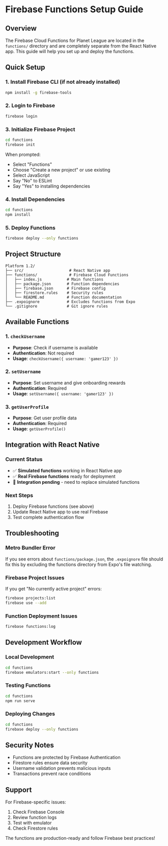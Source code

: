 # Firebase Functions Setup Guide

## Overview
The Firebase Cloud Functions for Planet League are located in the `functions/` directory and are completely separate from the React Native app. This guide will help you set up and deploy the functions.

## Quick Setup

### 1. Install Firebase CLI (if not already installed)
```bash
npm install -g firebase-tools
```

### 2. Login to Firebase
```bash
firebase login
```

### 3. Initialize Firebase Project
```bash
cd functions
firebase init
```

When prompted:
- Select "Functions" 
- Choose "Create a new project" or use existing
- Select JavaScript
- Say "No" to ESLint
- Say "Yes" to installing dependencies

### 4. Install Dependencies
```bash
cd functions
npm install
```

### 5. Deploy Functions
```bash
firebase deploy --only functions
```

## Project Structure

```
Platform 1.2/
├── src/                    # React Native app
├── functions/              # Firebase Cloud Functions
│   ├── index.js           # Main functions
│   ├── package.json       # Function dependencies
│   ├── firebase.json      # Firebase config
│   ├── firestore.rules    # Security rules
│   └── README.md          # Function documentation
├── .expoignore            # Excludes functions from Expo
└── .gitignore             # Git ignore rules
```

## Available Functions

### 1. `checkUsername`
- **Purpose**: Check if username is available
- **Authentication**: Not required
- **Usage**: `checkUsername({ username: 'gamer123' })`

### 2. `setUsername`
- **Purpose**: Set username and give onboarding rewards
- **Authentication**: Required
- **Usage**: `setUsername({ username: 'gamer123' })`

### 3. `getUserProfile`
- **Purpose**: Get user profile data
- **Authentication**: Required
- **Usage**: `getUserProfile()`

## Integration with React Native

### Current Status
- ✅ **Simulated functions** working in React Native app
- ✅ **Real Firebase functions** ready for deployment
- 🔄 **Integration pending** - need to replace simulated functions

### Next Steps
1. Deploy Firebase functions (see above)
2. Update React Native app to use real Firebase
3. Test complete authentication flow

## Troubleshooting

### Metro Bundler Error
If you see errors about `functions/package.json`, the `.expoignore` file should fix this by excluding the functions directory from Expo's file watching.

### Firebase Project Issues
If you get "No currently active project" errors:
```bash
firebase projects:list
firebase use --add
```

### Function Deployment Issues
```bash
firebase functions:log
```

## Development Workflow

### Local Development
```bash
cd functions
firebase emulators:start --only functions
```

### Testing Functions
```bash
cd functions
npm run serve
```

### Deploying Changes
```bash
cd functions
firebase deploy --only functions
```

## Security Notes

- Functions are protected by Firebase Authentication
- Firestore rules ensure data security
- Username validation prevents malicious inputs
- Transactions prevent race conditions

## Support

For Firebase-specific issues:
1. Check Firebase Console
2. Review function logs
3. Test with emulator
4. Check Firestore rules

The functions are production-ready and follow Firebase best practices! 